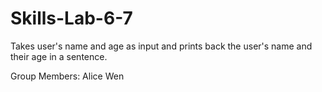 # Skills-Lab-6-7
Takes user's name and age as input and prints back the user's name and their age in a sentence. 

Group Members:
Alice Wen
